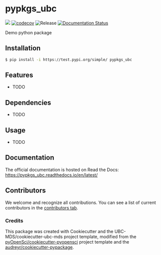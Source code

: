 # pypkgs_ubc 

![](https://github.com/UBC-MDS/pypkgs_ubc/workflows/build/badge.svg) [![codecov](https://codecov.io/gh/UBC-MDS/pypkgs_ubc/branch/main/graph/badge.svg)](https://codecov.io/gh/UBC-MDS/pypkgs_ubc) ![Release](https://github.com/UBC-MDS/pypkgs_ubc/workflows/Release/badge.svg) [![Documentation Status](https://readthedocs.org/projects/pypkgs_ubc/badge/?version=latest)](https://pypkgs_ubc.readthedocs.io/en/latest/?badge=latest)

Demo python package

## Installation

```bash
$ pip install -i https://test.pypi.org/simple/ pypkgs_ubc
```

## Features

- TODO

## Dependencies

- TODO

## Usage

- TODO

## Documentation

The official documentation is hosted on Read the Docs: https://pypkgs_ubc.readthedocs.io/en/latest/

## Contributors

We welcome and recognize all contributions. You can see a list of current contributors in the [contributors tab](https://github.com/UBC-MDS/pypkgs_ubc/graphs/contributors).

### Credits

This package was created with Cookiecutter and the UBC-MDS/cookiecutter-ubc-mds project template, modified from the [pyOpenSci/cookiecutter-pyopensci](https://github.com/pyOpenSci/cookiecutter-pyopensci) project template and the [audreyr/cookiecutter-pypackage](https://github.com/audreyr/cookiecutter-pypackage).
